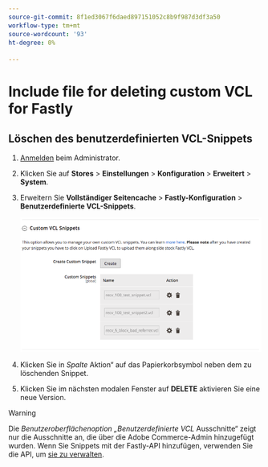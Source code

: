 ```yaml
---
source-git-commit: 8f1ed3067f6daed897151052c8b9f987d3df3a50
workflow-type: tm+mt
source-wordcount: '93'
ht-degree: 0%

---
```

# Include file for deleting custom VCL for Fastly

## Löschen des benutzerdefinierten VCL-Snippets

1. [Anmelden](/help/get-started/onboarding.md#access-your-admin-panel) beim Administrator.

1. Klicken Sie auf **Stores** > **Einstellungen** > **Konfiguration** > **Erweitert** > **System**.

1. Erweitern Sie **Vollständiger Seitencache** > **Fastly-Konfiguration** > **Benutzerdefinierte VCL-Snippets**.

   ![Verwalten benutzerdefinierter VCL-Snippets](/help/assets/cdn/fastly-manage-snippets.png)

1. Klicken Sie in _Spalte_ Aktion“ auf das Papierkorbsymbol neben dem zu löschenden Snippet.

1. Klicken Sie im nächsten modalen Fenster auf **DELETE** aktivieren Sie eine neue Version.

>[!WARNING]
>
>Die _Benutzeroberflächenoption „Benutzerdefinierte VCL_ Ausschnitte“ zeigt nur die Ausschnitte an, die über die Adobe Commerce-Admin hinzugefügt wurden. Wenn Sie Snippets mit der Fastly-API hinzufügen, verwenden Sie die API, um [sie zu verwalten](/help/cloud-guide/cdn/fastly-vcl-custom-snippets.md#manage-vcl-using-the-api).
